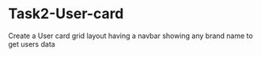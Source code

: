 # Task2-User-card
Create a User card grid layout having a navbar showing any brand name to get users data

